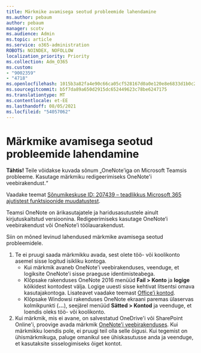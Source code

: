 ```yaml
---
title: Märkmike avamisega seotud probleemide lahendamine
ms.author: pebaum
author: pebaum
manager: scotv
ms.audience: Admin
ms.topic: article
ms.service: o365-administration
ROBOTS: NOINDEX, NOFOLLOW
localization_priority: Priority
ms.collection: Adm_O365
ms.custom:
- "9002359"
- "4718"
ms.openlocfilehash: 1015b3a82fa4e90c66ca05cf528167d0a0e120e8e6833d1b0c21948f453436b8
ms.sourcegitcommit: b5f7da89a650d2915dc652449623c78be6247175
ms.translationtype: MT
ms.contentlocale: et-EE
ms.lasthandoff: 08/05/2021
ms.locfileid: "54057062"
---
```

# <a name="fix-issues-with-opening-notebooks"></a>Märkmike avamisega seotud probleemide lahendamine

**Tähtis!** Teile võidakse kuvada sõnum „OneNote’iga on Microsoft Teamsis probleeme. Kasutage märkmiku redigeerimiseks OneNote'i veebirakendust.“

Vaadake teemat [Sõnumikeskuse ID: 207439 – teadlikkus Microsoft 365 ajutistest funktsioonide muudatustest](https://admin.microsoft.com/Adminportal/Home?source=applauncher#MessageCenter?id=MC207439).

Teamsi OneNote on ärikasutajatele ja haridusasutustele ainult kirjutuskaitstud versioonina. Redigeerimiseks kasutage OneNote’i veebirakendust või OneNote’i töölauarakendust.

Siin on mõned levinud lahendused märkmike avamisega seotud probleemidele.

1. Te ei pruugi saada märkmikku avada, sest olete töö- või koolikonto asemel sisse logitud isikliku kontoga.
    - Kui märkmik avaneb OneNote'i veebirakenduses, veenduge, et logiksite OneNote'i sisse praeguse identimisteabega.
    - Klõpsake rakenduses OneNote 2016 menüüd **Fail > Konto** ja **logige** kõikidest kontodest välja. Logige uuesti sisse kehtivat litsentsi omava kasutajakontoga. Lisateavet vaadake teemast [Office’i kontod](https://support.office.com/article/accounts-in-office-628ea040-f265-49de-b986-be09c3ebf8a9). 
    - Klõpsake Windowsi rakenduses OneNote ekraani paremas ülaservas kolmikpunkti (**...**), seejärel menüüd **Sätted > Kontod** ja veenduge, et loendis oleks töö- või koolikonto. 
2. Kui märkmik, mis ei avane, on salvestatud OneDrive'i või SharePoint Online'i, proovige avada märkmik [OneNote'i veebirakenduses](https://onenote.com). Kui märkmikku loendis pole, ei pruugi teil olla selle õigusi. Kui tegemist on ühismärkmikuga, paluge omanikul see ühiskasutusse anda ja veenduge, et kasutaksite sisselogimiseks õiget kontot.
